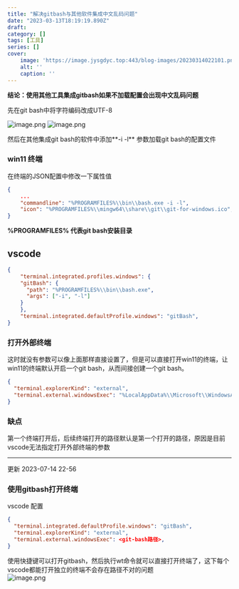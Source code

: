 ```yaml
---
title: "解决gitbash与其他软件集成中文乱码问题"
date: "2023-03-13T18:19:19.890Z"
draft: 
category: [] 
tags: [工具]
series: []
cover: 
    image: 'https://image.jysgdyc.top:443/blog-images/20230314022101.png'
    alt: ''
    caption: ''
---
```


**结论：使用其他工具集成gitbash如果不加载配置会出现中文乱码问题**  

先在git bash中将字符编码改成UTF-8  

![image.png](https://image.jysgdyc.top:443/blog-images/20230314022159.png)
![image.png](https://image.jysgdyc.top:443/blog-images/20230314022222.png)

然后在其他集成git bash的软件中添加**-i -l** 参数加载git bash的配置文件  
### win11 终端  
在终端的JSON配置中修改一下属性值
```json
{
	...
	"commandline": "%PROGRAMFILES%\\bin\\bash.exe -i -l",
	"icon": "%PROGRAMFILES%\\mingw64\\share\\git\\git-for-windows.ico",
}
```
**%PROGRAMFILES% 代表git bash安装目录**  

## vscode
```json
{
	"terminal.integrated.profiles.windows": {
	"gitBash": {
	  "path": "%PROGRAMFILES%\\bin\\bash.exe",
	  "args": ["-i", "-l"]
	}
	},
	"terminal.integrated.defaultProfile.windows": "gitBash",
}
```

### 打开外部终端
这时就没有参数可以像上面那样直接设置了，但是可以直接打开win11的终端，让win11的终端默认开启一个git bash，从而间接创建一个git bash。
```json
{
  "terminal.explorerKind": "external",
  "terminal.external.windowsExec": "%LocalAppData%\\Microsoft\\WindowsApps\\wt.exe",
}
```
### 缺点
第一个终端打开后，后续终端打开的路径默认是第一个打开的路径，原因是目前vscode无法指定打开外部终端的参数

---
更新 2023-07-14 22-56  
### 使用gitbash打开终端

vscode 配置  
```json
{
  "terminal.integrated.defaultProfile.windows": "gitBash",
  "terminal.explorerKind": "external",
  "terminal.external.windowsExec": <git-bash路径>,
}

```
使用快捷键可以打开gitbash，然后执行wt命令就可以直接打开终端了，这下每个vscode都能打开独立的终端不会存在路径不对的问题  
![image.png](https://image.jysgdyc.top:443/blog/20230714230208.png)

